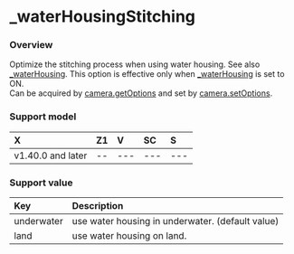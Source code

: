 # \_waterHousingStitching

### Overview

Optimize the stitching process when using water housing. See also [_waterHousing](_water_housing.md). This option is effective only when [_waterHousing](_water_housing.md) is set to ON.  
Can be acquired by [camera.getOptions](../commands/camera.get_options.md) and set by [camera.setOptions](../commands/camera.set_options.md).

### Support model

| X | Z1 | V | SC | S |
|:--|:--|:--|:--|:--|
| v1.40.0 and later | -- | --- | --- | --- |

### Support value

| Key | Description |
|:--|:--|
| underwater | use water housing in underwater. (default value) |
| land | use water housing on land. |
